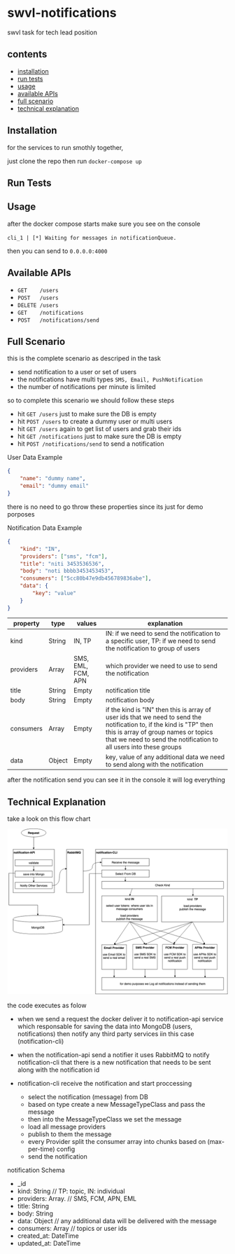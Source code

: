 # swvl-notifications
swvl task for tech lead position

## contents
- [installation](#installation)
- [run tests](#run-tests)
- [usage](#usage)
- [available APIs](#available-apis)
- [full scenario](#full-scenario)
- [technical explanation](#technical-explanation)

## Installation
for the services to run smothly together,

just clone the repo then run `docker-compose up`

## Run Tests

## Usage

after the docker compose starts make sure you see on the console

`cli_1 | [*] Waiting for messages in notificationQueue.`

then you can send to `0.0.0.0:4000`

## Available APIs

- `GET    /users`
- `POST   /users`
- `DELETE /users`
- `GET    /notifications`
- `POST   /notifications/send`

## Full Scenario

this is the complete scenario as descriped in the task

- send notification to a user or set of users
- the notifications have multi types `SMS, Email, PushNotification`
- the number of notifications per minute is limited

so to complete this scenario we should follow these steps

- hit `GET /users` just to make sure the DB is empty
- hit `POST /users` to create a dummy user or multi users
- hit `GET /users` again to get list of users and grab their ids
- hit `GET /notifications` just to make sure the DB is empty
- hit `POST /notifications/send` to send a notification

User Data Example
```json
{
    "name": "dummy name",
    "email": "dummy email"
}
```
there is no need to go throw these properties since its just for demo porposes

Notification Data Example
```json
{
    "kind": "IN",
    "providers": ["sms", "fcm"],
    "title": "niti 3453536536",
    "body": "noti bbbb3453453453",
    "consumers": ["5cc80b47e9db456789836abe"],
    "data": {
        "key": "value"
    }
}
```
| property  	| type   	| values             	| explanation                                                                                                                                                                                                                      	|
|-----------	|--------	|--------------------	|----------------------------------------------------------------------------------------------------------------------------------------------------------------------------------------------------------------------------------	|
| kind      	| String 	| IN, TP             	| IN: if we need to send the notification to a specific user, TP: if we need to send the notification to group of users                                                                                                           	|
| providers 	| Array  	| SMS, EML, FCM, APN 	| which provider we need to use to send the notification                                                                                                                                                                           	|
| title     	| String 	| Empty              	| notification title                                                                                                                                                                                                               	|
| body      	| String 	| Empty              	| notification body                                                                                                                                                                                                                	|
| consumers 	| Array  	| Empty              	| if the kind is "IN" then this is array of user ids that we need to send the notification to, if the kind is "TP" then this is array of group names or topics that we need to send the notification to all users into these groups 	|
| data      	| Object 	| Empty              	| key, value of any additional data we need to send along with the notification                                                                                                                                                    	|

after the notification send you can see it in the console it will log everything

## Technical Explanation

take a look on this flow chart

![swvl_notifications](https://github.com/ibrahim-sakr/swvl-notifications/blob/master/assets/swvl_notification.png "swvl notification flowchart")

the code executes as folow

- when we send a request the docker deliver it to notification-api service which responsable for saving the data into MongoDB (users, notifications) then notify any third party services iin this case (notification-cli)

- when the notification-api send a notifier it uses RabbitMQ to notify notification-cli that there is a new notification that needs to be sent along with the notification id

- notification-cli receive the notification and start proccessing
    - select the notification (message) from DB
    - based on type create a new MessageTypeClass and pass the message
    - then into the MessageTypeClass we set the message
    - load all message providers
    - publish to them the message
    - every Provider split the consumer array into chunks based on (max-per-time) config
    - send the notification

notification Schema
- _id
- kind: String          // TP: topic, IN: individual
- providers: Array.     // SMS, FCM, APN, EML
- title: String
- body: String
- data: Object          // any additional data will be delivered with the message
- consumers: Array      // topics or user ids
- created_at: DateTime
- updated_at: DateTime
